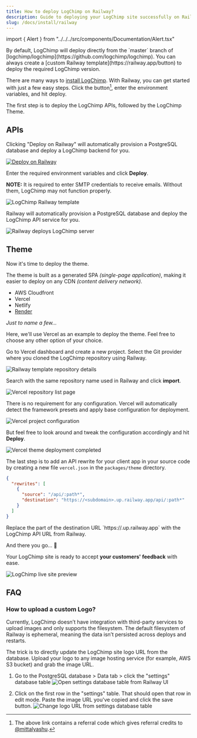 ```yaml
---
title: How to deploy LogChimp on Railway?
description: Guide to deploying your LogChimp site successfully on Railway
slug: /docs/install/railway
---
```


import { Alert } from "../../../src/components/Documentation/Alert.tsx"

<Alert type="warning">
  By default, LogChimp will deploy directly from the `master` branch of [logchimp/logchimp](https://github.com/logchimp/logchimp). You can always create a [custom Railway template](https://railway.app/button) to deploy the required LogChimp version.
</Alert>

There are many ways to [install LogChimp](/docs/install). With Railway, you can get started with just a few easy steps. Click the button[^1], enter the environment variables, and hit deploy.

The first step is to deploy the LogChimp APIs, followed by the LogChimp Theme.

## APIs

Clicking "Deploy on Railway" will automatically provision a PostgreSQL database and deploy a LogChimp backend for you.

[![Deploy on Railway](https://railway.app/button.svg)](https://railway.app/new/template/3Bm-Un?referralCode=mittalyashu)

Enter the required environment variables and click **Deploy**.

**NOTE:** It is required to enter SMTP credentials to receive emails. Without them, LogChimp may not function properly.

![LogChimp Railway template](../../images/docs/install/railway/01_logchimp-railway-template.png)

Railway will automatically provision a PostgreSQL database and deploy the LogChimp API service for you.

![Railway deploys LogChimp server](../../images/docs/install/railway/02_deploy-logchimp-service.png)

## Theme

Now it's time to deploy the theme.

The theme is built as a generated SPA _(single-page application)_, making it easier to deploy on any CDN _(content delivery network)_.

- AWS Cloudfront
- Vercel
- Netlify
- [Render](/docs/install/render)

_Just to name a few..._

Here, we'll use Vercel as an example to deploy the theme. Feel free to choose any other option of your choice.

Go to Vercel dashboard and create a new project. Select the Git provider where you cloned the LogChimp repository using Railway.

![Railway template repository details](../../images/docs/install/railway/03_railway-template-repository-details.png)

Search with the same repository name used in Railway and click **import**.

![Vercel repository list page](../../images/docs/install/railway/04_vercel-select-repository-to-deploy.png)

There is no requirement for any configuration. Vercel will automatically detect the framework presets and apply base configuration for deployment.

![Vercel project configuration](../../images/docs/install/railway/05_vercel-project-configuration.png)

But feel free to look around and tweak the configuration accordingly and hit **Deploy**.

![Vercel theme deployment completed](../../images/docs/install/railway/06_vercel-theme-deployment-completed.gif)

The last step is to add an API rewrite for your client app in your source code by creating a new file `vercel.json` in the `packages/theme` directory.

```json lines
{
  "rewrites": [
    {
      "source": "/api/:path*",
      "destination": "https://<subdomain>.up.railway.app/api/:path*"
    }
  ]
}
```

<Alert type="warning">
  Replace the part of the destination URL `https://<subdomain>.up.railway.app` with the LogChimp API URL from Railway.
</Alert>

And there you go... 🚄

Your LogChimp site is ready to accept **your customers' feedback** with ease.

![LogChimp live site preview](../../images/docs/install/railway/07_logchimp-live-site-preview.png)

## FAQ

### How to upload a custom Logo?

Currently, LogChimp doesn’t have integration with third-party services to upload images and only supports the filesystem. The default filesystem of Railway is ephemeral, meaning the data isn’t persisted across deploys and restarts.

The trick is to directly update the LogChimp site logo URL from the database. Upload your logo to any image hosting service (for example, AWS S3 bucket) and grab the image URL.

1. Go to the PostgreSQL database > Data tab > click the "settings" database table
   ![Open settings database table from Railway UI](../../images/docs/install/railway/settings-database-table.jpg)

2. Click on the first row in the "settings" table. That should open that row in edit mode.
   Paste the image URL you've copied and click the save button.
   ![Change logo URL from settings database table](../../images/docs/install/railway/change-logo-url-from-database.jpg)

[^1]: The above link contains a referral code which gives referral credits to [@mittalyashu](https://github.com/mittalyashu).
